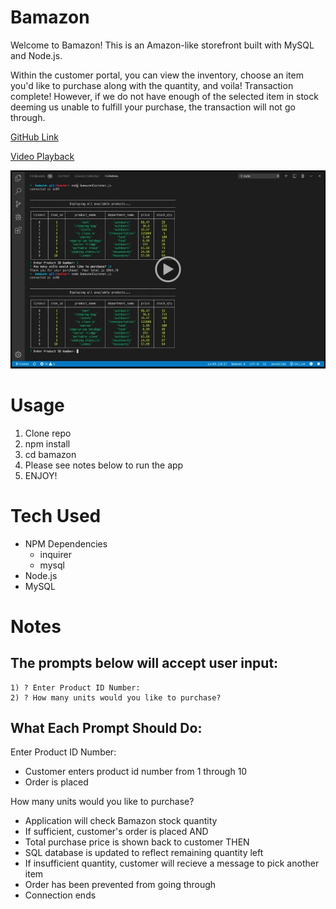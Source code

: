 # Bamazon

Welcome to Bamazon! This is an Amazon-like storefront built with MySQL and Node.js. 

Within the customer portal, you can view the inventory, choose an item you'd like to purchase along with the quantity, and voila! Transaction complete! However, if we do not have enough of the selected item in stock deeming us unable to fulfill your purchase, the transaction will not go through.

[GitHub Link](https://github.com/gwyscaver/bamazon)

[Video Playback](https://drive.google.com/file/d/1P4Zdz4Xq49lZVbaLcqdMEJ65ewJSVa0D/view?usp=sharing)

![Video Tutorial](assets/images/bamazon.jpg)



# Usage
1. Clone repo
2. npm install
3. cd bamazon
4. Please see notes below to run the app
5. ENJOY!

# Tech Used
* NPM Dependencies
    * inquirer
    * mysql
* Node.js
* MySQL


# Notes

## The prompts below will accept user input:
    1) ? Enter Product ID Number:
    2) ? How many units would you like to purchase?

## What Each Prompt Should Do:

Enter Product ID Number:
* Customer enters product id number from 1 through 10
* Order is placed



How many units would you like to purchase?
* Application will check Bamazon stock quantity
* If sufficient, customer's order is placed AND
* Total purchase price is shown back to customer THEN
* SQL database is updated to reflect remaining quantity left
* If insufficient quantity, customer will recieve a message to pick another item
* Order has been prevented from going through
* Connection ends


